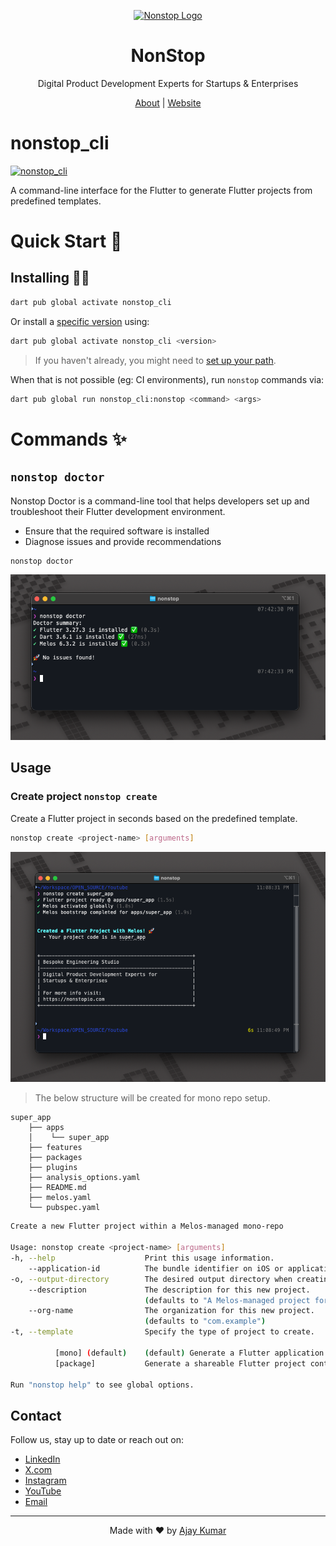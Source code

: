 <p align="center">
  <a href="https://nonstopio.com">
    <img src="https://github.com/nonstopio.png" alt="Nonstop Logo" height="128" />
  </a>
  <h1 align="center">NonStop</h1>
  <p align="center">Digital Product Development Experts for Startups & Enterprises</p>
  <p align="center">
    <a href="https://nonstopio.com/about">About</a> |
    <a href="https://nonstopio.com">Website</a>
  </p>
</p>

# nonstop_cli

[![nonstop_cli](https://img.shields.io/pub/v/nonstop_cli.svg?label=nonstop_cli&logo=dart&color=blue&style=for-the-badge)](https://pub.dev/packages/nonstop_cli)

A command-line interface for the Flutter to generate Flutter projects from
predefined templates.

# Quick Start 🚀

## Installing 🧑‍💻

```sh
dart pub global activate nonstop_cli
```

Or install a [specific version](https://pub.dev/packages/nonstop_cli/versions)
using:

```sh
dart pub global activate nonstop_cli <version>
```

> If you haven't already, you might need to
> [set up your path](https://dart.dev/tools/pub/cmd/pub-global#running-a-script-from-your-path).

When that is not possible (eg: CI environments), run `nonstop` commands via:

```sh
dart pub global run nonstop_cli:nonstop <command> <args>
```

# Commands ✨

## `nonstop doctor`

Nonstop Doctor is a command-line tool that helps developers set up and troubleshoot
their Flutter development environment.

- Ensure that the required software is installed
- Diagnose issues and provide recommendations

```sh
nonstop doctor
```

<img width="678" alt="nonstop doctor" src="_images/cli_doctor.png">


## Usage

### Create project `nonstop create`

Create a Flutter project in seconds based on the predefined template.


```sh
nonstop create <project-name> [arguments]
```

<img width="851" alt="nonstop create super_app" src="_images/cli.png">

> The below structure will be created for mono repo setup.

```
super_app
    ├── apps
    │    └── super_app
    ├── features
    ├── packages
    ├── plugins
    ├── analysis_options.yaml
    ├── README.md
    ├── melos.yaml
    └── pubspec.yaml
```



```sh
Create a new Flutter project within a Melos-managed mono-repo

Usage: nonstop create <project-name> [arguments]
-h, --help                    Print this usage information.
    --application-id          The bundle identifier on iOS or application id on Android. (defaults to <org-name>.<project-name>)
-o, --output-directory        The desired output directory when creating a new project.
    --description             The description for this new project.
                              (defaults to "A Melos-managed project for mono-repo, created using NonStop CLI.")
    --org-name                The organization for this new project.
                              (defaults to "com.example")
-t, --template                Specify the type of project to create.

          [mono] (default)    (default) Generate a Flutter application along with mono-repo.
          [package]           Generate a shareable Flutter project containing modular Dart code.

Run "nonstop help" to see global options.
```

## Contact

Follow us, stay up to date or reach out on:

- [LinkedIn](https://www.linkedin.com/company/nonstop-io)
- [X.com](https://x.com/NonStopio)
- [Instagram](https://www.instagram.com/nonstopio_technologies/)
- [YouTube](https://www.youtube.com/@NonStopioTechnology)
- [Email](mailto:contact@nonstopio.com)

---



<p align="center">Made with ❤️ by <a href="https://github.com/ProjectAJ14">Ajay Kumar</a></p>

